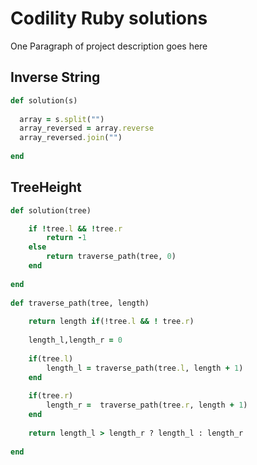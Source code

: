 # Codility Ruby solutions

One Paragraph of project description goes here

## Inverse String
```ruby
def solution(s)
  
  array = s.split("")
  array_reversed = array.reverse
  array_reversed.join("")
  
end
```


## TreeHeight
```ruby
def solution(tree)

	if !tree.l && !tree.r
		return -1
	else
		return traverse_path(tree, 0)
	end
	
end
	
def traverse_path(tree, length)
	
	return length if(!tree.l && ! tree.r)
	
	length_l,length_r = 0
		
	if(tree.l)
		length_l = traverse_path(tree.l, length + 1)
	end
	
	if(tree.r)
		length_r =  traverse_path(tree.r, length + 1)
	end
		
	return length_l > length_r ? length_l : length_r
	
end
```
